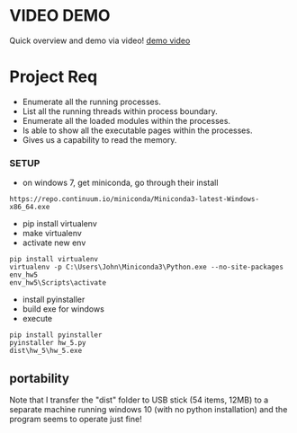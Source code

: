 # VIDEO DEMO
Quick overview and demo via video!
[demo video](https://media.oregonstate.edu/media/t/0_2sxnyk8r)
# Project Req
- Enumerate all the running processes.
- List all the running threads within process boundary.
- Enumerate all the loaded modules within the processes.
- Is able to show all the executable pages within the processes.
- Gives us a capability to read the memory.

### SETUP
- on windows 7, get miniconda, go through their install
```
https://repo.continuum.io/miniconda/Miniconda3-latest-Windows-x86_64.exe
```
- pip install virtualenv
- make virtualenv
- activate new env
```
pip install virtualenv
virtualenv -p C:\Users\John\Miniconda3\Python.exe --no-site-packages env_hw5
env_hw5\Scripts\activate
```
- install pyinstaller
- build exe for windows
- execute
```
pip install pyinstaller
pyinstaller hw_5.py
dist\hw_5\hw_5.exe
```
## portability
Note that I transfer the "dist" folder to USB stick (54 items, 12MB) to a separate machine running windows 10 (with no python installation) and the program seems to operate just fine! 

